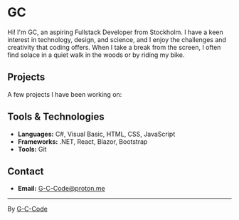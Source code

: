 # GC
Hi! I'm GC, an aspiring Fullstack Developer from Stockholm. I have a keen interest in technology, design, and science, and I enjoy the challenges and creativity that coding offers. When I take a break from the screen, I often find solace in a quiet walk in the woods or by riding my bike.

## Projects
A few projects I have been working on:

<!--1. **[Project Name]** - [Brief description of the project]. See it [here](link-to-your-project)!
   ![Screenshot or GIF of project](link-to-a-screenshot-or-gif-of-your-project)

2. **[Another Project Name]** - [Brief description of the project]. More [here](link-to-your-project)!
   ![Screenshot or GIF of project](link-to-a-screenshot-or-gif-of-your-project)

... [Continue listing other projects]-->

## Tools & Technologies
- **Languages:** C#, Visual Basic, HTML, CSS, JavaScript
- **Frameworks:** .NET, React, Blazor, Bootstrap
- **Tools:** Git


## Contact
- **Email:** [G-C-Code@proton.me](G-C-Code@proton.me)

---

By [G-C-Code](https://github.com/G-C-Code)

